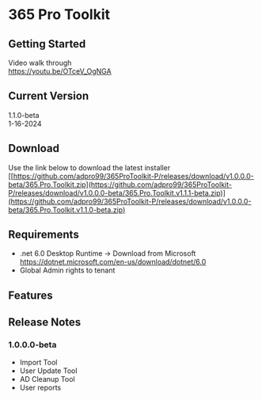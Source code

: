 # 365 Pro Toolkit
## Getting Started
Video walk through  
https://youtu.be/OTceV_OgNGA
## Current Version
1.1.0-beta  
1-16-2024
## Download
Use the link below to download the latest installer  
[[https://github.com/adpro99/365ProToolkit-P/releases/download/v1.0.0.0-beta/365.Pro.Toolkit.zip](https://github.com/adpro99/365ProToolkit-P/releases/download/v1.0.0.0-beta/365.Pro.Toolkit.v1.1.1-beta.zip)](https://github.com/adpro99/365ProToolkit-P/releases/download/v1.0.0.0-beta/365.Pro.Toolkit.v1.1.0-beta.zip)
## Requirements
- .net 6.0 Desktop Runtime -> Download from Microsoft https://dotnet.microsoft.com/en-us/download/dotnet/6.0
- Global Admin rights to tenant
## Features
## Release Notes
### 1.0.0.0-beta  
- Import Tool
- User Update Tool
- AD Cleanup Tool
- User reports

